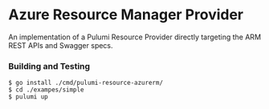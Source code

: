 # Azure Resource Manager Provider

An implementation of a Pulumi Resource Provider directly targeting the ARM REST APIs and Swagger specs.

### Building and Testing

```
$ go install ./cmd/pulumi-resource-azurerm/
$ cd ./exampes/simple
$ pulumi up
```
